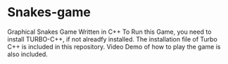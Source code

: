 # Snakes-game
Graphical Snakes Game Written in C++
To Run this Game, you need to install TURBO-C++, if not alreadfy installed. The installation file of Turbo C++ is included in this repository.
Video Demo of how to play the game is also included.
